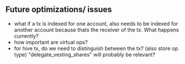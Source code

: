 ## Future optimizations/ issues

- what if a tx is indexed for one account, also needs to be indexed for another account because thats the receiver of the tx. What happens currently?
- how important are virtual ops?
- for hive tx, do we need to distinguish between the tx? (also store op type) "delegate_vesting_shares" will probably be relevant?
